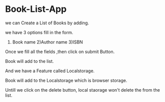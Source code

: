 # Book-List-App

we can Create a List of Books by adding.

we have 3 options fill in the form.
1) Book name
2)Author name
3)ISBN

Once we  fill all the fields ,then click on submit Button.

Book will add to the list.

And we have a Feature called Localstorage.

Book will add to the Localstorage which is browser storage.

Untill we click on the delete button, local staorage won't delete the from the list.
